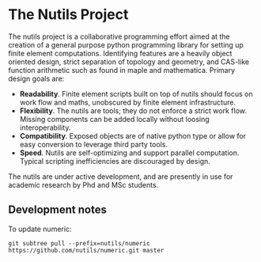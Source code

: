 The Nutils Project
==================

The nutils project is a collaborative programming effort aimed at the
creation of a general purpose python programming library for setting up finite
element computations. Identifying features are a heavily object oriented
design, strict separation of topology and geometry, and CAS-like function
arithmetic such as found in maple and mathematica. Primary design goals
are:

  * __Readability__. Finite element scripts built on top of nutils should focus
    on work flow and maths, unobscured by finite element infrastructure.
  * __Flexibility__. The nutils are tools; they do not enforce a strict work
    flow. Missing components can be added locally without loosing
    interoperability.
  * __Compatibility__. Exposed objects are of native python type or allow for
    easy conversion to leverage third party tools.
  * __Speed__. Nutils are self-optimizing and support parallel computation.
    Typical scripting inefficiencies are discouraged by design.

The nutils are under active development, and are presently in use for
academic research by Phd and MSc students.


Development notes
-----------------

To update numeric:

    git subtree pull --prefix=nutils/numeric https://github.com/nutils/numeric.git master
